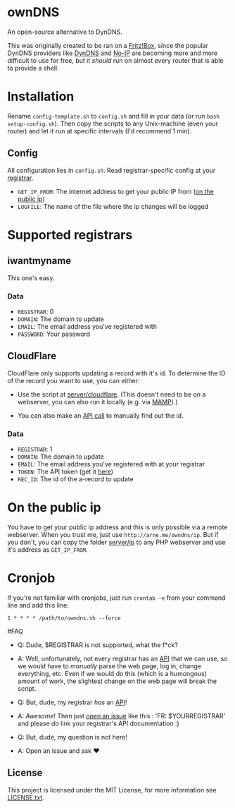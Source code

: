 # ownDNS
An open-source alternative to DynDNS.

This was originally created to be ran on a [Fritz!Box](http://en.wikipedia.org/wiki/FRITZ!Box), since the popular DynDNS providers like [DynDNS](http://dyn.com/dns/) and [No-IP](http://www.noip.com/) are becoming more and more difficult to use for free, but it *should* run on almost every router that is able to provide a shell.

# Installation
Rename `config-template.sh` to `config.sh` and fill in your data (or run `bash setup-config.sh`).
Then copy the scripts to any Unix-machine (even your router) and let it run at specific intervals (I'd recommend 1 min).

## Config
All configuration lies in `config.sh`. Read registrar-specific config at your [registrar](#supported-registrars).

- `GET_IP_FROM`: The internet address to get your public IP from ([on the public ip](#on-the-public-ip))
- `LOGFILE`: The name of the file where the ip changes will be logged

# Supported registrars
## iwantmyname
This one's easy.

### Data
- `REGISTRAR`: 0
- `DOMAIN`: The domain to update
- `EMAIL`: The email address you've registered with
- `PASSWORD`: Your password

## CloudFlare
CloudFlare only supports updating a record with it's id.
To determine the ID of the record you want to use, you can either:
- Use the script at [server/cloudflare](server/cloudflare). (This doesn't need to be on a webserver, you can also run it locally (e.g. via [MAMP](http://www.mamp.info/)).)

- You can also make an [API call](http://www.cloudflare.com/docs/client-api.html#s3.3) to manually find out the id.

### Data
- `REGISTRAR`: 1
- `DOMAIN`: The domain to update
- `EMAIL`: The email address you've registered with at your registrar
- `TOKEN`: The API token (get it [here](https://www.cloudflare.com/my-account))
- `REC_ID`: The id of the a-record to update

# On the public ip
You have to get your public ip address and this is only possible via a remote webserver. When you trust me, just use `http://arne.me/owndns/ip`. But if you don't, you can copy the folder [server/ip](server/ip) to any PHP webserver and use it's address as `GET_IP_FROM`.

# Cronjob
If you're not familiar with cronjobs, just run `crontab -e` from your command line and add this line:
```crontab
1 * * * * /path/to/owndns.sh --force
```

#FAQ
- Q: Dude, $REGISTRAR is not supported, what the f*ck?
- A: Well, unfortunately, not every registrar has an [API](http://en.wikipedia.org/wiki/API) that we can use, so we would have to *manually* parse the web page, log in, change everything, etc. Even if we would do this (which is a humongous) amount of work, the slightest change on the web page will break the script.

- Q: But, dude, my registrar *has* an [API](http://en.wikipedia.org/wiki/API)!
- A: *Awesome*! Then just [open an issue](https://github.com/abahlo/owndns/issues/new) like this :
    'FR: $YOURREGISTRAR'
and please *do* link your registrar's API documentation :)

- Q: But, dude, my question is not here!
- A: Open an issue and ask :heart:

## License
This project is licensed under the MIT License, for more information see [LICENSE.txt](LICENSE.txt).
